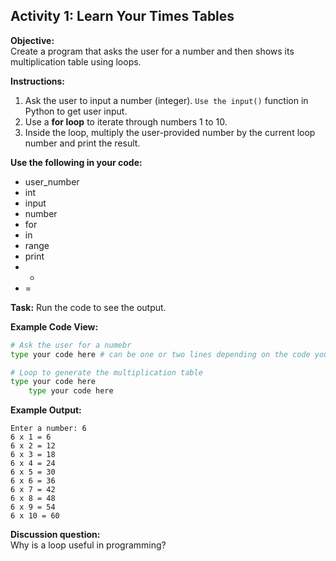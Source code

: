 ## Activity 1: Learn Your Times Tables

**Objective:**  
Create a program that asks the user for a number and then shows its multiplication table using loops.  

**Instructions:**  
1. Ask the user to input a number (integer). `Use the input()` function in Python to get user input.
2. Use a **for loop** to iterate through numbers 1 to 10.
3. Inside the loop, multiply the user-provided number by the current loop number and print the result.

**Use the following in your code:**
* user_number
* int
* input
* number
* for
* in
* range
* print
* *
* =

**Task:** 
Run the code to see the output.

**Example Code View:**
```python
# Ask the user for a numebr
type your code here # can be one or two lines depending on the code you use.

# Loop to generate the multiplication table
type your code here
    type your code here
```

**Example Output:**
```
Enter a number: 6
6 x 1 = 6
6 x 2 = 12 
6 x 3 = 18 
6 x 4 = 24 
6 x 5 = 30 
6 x 6 = 36 
6 x 7 = 42 
6 x 8 = 48 
6 x 9 = 54 
6 x 10 = 60
```

**Discussion question:**  
Why is a loop useful in programming?

